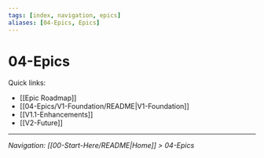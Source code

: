 ```yaml
---
tags: [index, navigation, epics]
aliases: [04-Epics, Epics]
---
```


# 04-Epics

Quick links:
- [[Epic Roadmap]]
- [[04-Epics/V1-Foundation/README|V1-Foundation]]
- [[V1.1-Enhancements]]
- [[V2-Future]]

---
*Navigation: [[00-Start-Here/README|Home]] > 04-Epics*
